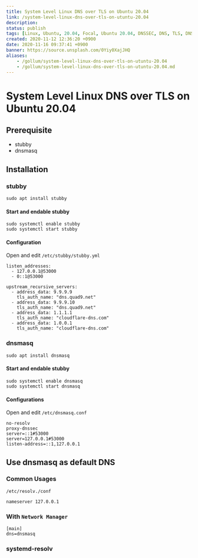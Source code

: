 ```yaml
---
title: System Level Linux DNS over TLS on Ubuntu 20.04
link: /system-level-linux-dns-over-tls-on-utuntu-20.04
description: 
status: publish
tags: [Linux, Ubuntu, 20.04, Focal, Ubuntu 20.04, DNSSEC, DNS, TLS, DNS-over-TLS]
created: 2020-11-12 12:36:20 +0900
date: 2020-11-16 09:37:41 +0900
banner: https://source.unsplash.com/0Yiy0XajJHQ
aliases:
    - /gollum/system-level-linux-dns-over-tls-on-utuntu-20.04
    - /gollum/system-level-linux-dns-over-tls-on-utuntu-20.04.md
---
```


# System Level Linux DNS over TLS on Ubuntu 20.04

## Prerequisite
*  stubby
* dnsmasq


## Installation

### stubby
```
sudo apt install stubby
```

#### Start and endable stubby
```
sudo systemctl enable stubby
sudo systemctl start stubby
```

#### Configuration

Open and edit `/etc/stubby/stubby.yml`

```
listen_addresses:
  - 127.0.0.1@53000
  - 0::1@53000
```
```
upstream_recursive_servers:
  - address_data: 9.9.9.9
    tls_auth_name: "dns.quad9.net"
  - address_data: 9.9.9.10
    tls_auth_name: "dns.quad9.net"
  - address_data: 1.1.1.1
    tls_auth_name: "cloudflare-dns.com"
  - address_data: 1.0.0.1
    tls_auth_name: "cloudflare-dns.com"
```

### dnsmasq

```
sudo apt install dnsmasq
```

#### Start and endable stubby
```
sudo systemctl enable dnsmasq
sudo systemctl start dnsmasq
```

#### Configurations

Open and edit `/etc/dnsmasq.conf`
```
no-resolv
proxy-dnssec
server=::1#53000
server=127.0.0.1#53000
listen-address=::1,127.0.0.1
```

## Use dnsmasq as default DNS 

### Common Usages

`/etc/resolv./conf`
```
nameserver 127.0.0.1
```

### With `Network Manager`
```
[main]
dns=dnsmasq
```

### systemd-resolv
<!--stackedit_data:
eyJoaXN0b3J5IjpbMTIzNzIwNjQ0Ml19
-->